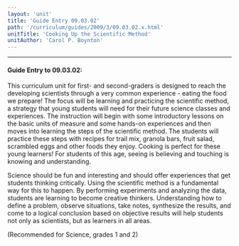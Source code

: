 ```yaml
---
layout: 'unit'
title: 'Guide Entry 09.03.02'
path: '/curriculum/guides/2009/3/09.03.02.x.html'
unitTitle: 'Cooking Up the Scientific Method'
unitAuthor: 'Carol P. Boynton'
---
```


<body>
<hr/>
 <h4>
  Guide Entry to 09.03.02:
 </h4>
 This curriculum unit for first- and second-graders is designed to reach the developing scientists through a very common experience - eating the food we prepare!  The focus will be learning and practicing the scientific method, a strategy that young students will need for their future science classes and experiences.  The instruction will begin with some introductory lessons on the basic units of measure and some hands-on experiences and then moves into learning the steps of the scientific method.  The students will practice these steps with recipes for trail mix, granola bars, fruit salad, scrambled eggs and other foods they enjoy.  Cooking is perfect for these young learners! For students of this age, seeing is believing and touching is knowing and understanding.
<p>
  Science should be fun and interesting and should offer experiences that get students thinking critically. Using the scientific method is a fundamental way for this to happen. By performing experiments and analyzing the data, students are learning to become creative thinkers. Understanding how to define a problem, observe situations, take notes, synthesize the results, and come to a logical conclusion based on objective results will help students not only as scientists, but as learners in all areas.
 </p>
<p>
  (Recommended for Science, grades 1 and 2)
 </p>

</body>
